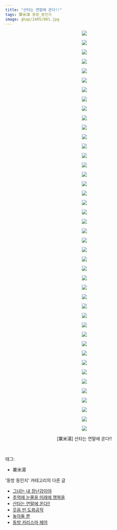 ```yaml
---
title: "산타는 연말에 온다!!"
tags: 粟米湯 동방_동인지
image: ghap/2405/001.jpg
---
```

<div class="article">
<p style="text-align: center; clear: none; float: none;"><img src="{{ site.nasurl }}/ghap/2405/001.jpg"/></p>
<p style="text-align: center; clear: none; float: none;"><img src="{{ site.nasurl }}/ghap/2405/002.jpg"/></p>
<p style="text-align: center; clear: none; float: none;"><img src="{{ site.nasurl }}/ghap/2405/003.jpg"/></p>
<p style="text-align: center; clear: none; float: none;"><img src="{{ site.nasurl }}/ghap/2405/004.jpg"/></p>
<p style="text-align: center; clear: none; float: none;"><img src="{{ site.nasurl }}/ghap/2405/005.jpg"/></p>
<p style="text-align: center; clear: none; float: none;"><img src="{{ site.nasurl }}/ghap/2405/006.jpg"/></p>
<p style="text-align: center; clear: none; float: none;"><img src="{{ site.nasurl }}/ghap/2405/007.jpg"/></p>
<p style="text-align: center; clear: none; float: none;"><img src="{{ site.nasurl }}/ghap/2405/008.jpg"/></p>
<p style="text-align: center; clear: none; float: none;"><img src="{{ site.nasurl }}/ghap/2405/009.jpg"/></p>
<p style="text-align: center; clear: none; float: none;"><img src="{{ site.nasurl }}/ghap/2405/010.jpg"/></p>
<p style="text-align: center; clear: none; float: none;"><img src="{{ site.nasurl }}/ghap/2405/011.jpg"/></p>
<p style="text-align: center; clear: none; float: none;"><img src="{{ site.nasurl }}/ghap/2405/012.jpg"/></p>
<p style="text-align: center; clear: none; float: none;"><img src="{{ site.nasurl }}/ghap/2405/013.jpg"/></p>
<p style="text-align: center; clear: none; float: none;"><img src="{{ site.nasurl }}/ghap/2405/014.jpg"/></p>
<p style="text-align: center; clear: none; float: none;"><img src="{{ site.nasurl }}/ghap/2405/015.jpg"/></p>
<p style="text-align: center; clear: none; float: none;"><img src="{{ site.nasurl }}/ghap/2405/016.jpg"/></p>
<p style="text-align: center; clear: none; float: none;"><img src="{{ site.nasurl }}/ghap/2405/017.jpg"/></p>
<p style="text-align: center; clear: none; float: none;"><img src="{{ site.nasurl }}/ghap/2405/018.jpg"/></p>
<p style="text-align: center; clear: none; float: none;"><img src="{{ site.nasurl }}/ghap/2405/019.jpg"/></p>
<p style="text-align: center; clear: none; float: none;"><img src="{{ site.nasurl }}/ghap/2405/020.jpg"/></p>
<p style="text-align: center; clear: none; float: none;"><img src="{{ site.nasurl }}/ghap/2405/021.jpg"/></p>
<p style="text-align: center; clear: none; float: none;"><img src="{{ site.nasurl }}/ghap/2405/022.jpg"/></p>
<p style="text-align: center; clear: none; float: none;"><img src="{{ site.nasurl }}/ghap/2405/023.jpg"/></p>
<p style="text-align: center; clear: none; float: none;"><img src="{{ site.nasurl }}/ghap/2405/024.jpg"/></p>
<p style="text-align: center; clear: none; float: none;"><img src="{{ site.nasurl }}/ghap/2405/025.jpg"/></p>
<p style="text-align: center; clear: none; float: none;"><img src="{{ site.nasurl }}/ghap/2405/026.jpg"/></p>
<p style="text-align: center; clear: none; float: none;"><img src="{{ site.nasurl }}/ghap/2405/027.jpg"/></p>
<p style="text-align: center; clear: none; float: none;"><img src="{{ site.nasurl }}/ghap/2405/028.jpg"/></p>
<p style="text-align: center; clear: none; float: none;"><img src="{{ site.nasurl }}/ghap/2405/029.jpg"/></p>
<p style="text-align: center; clear: none; float: none;"><img src="{{ site.nasurl }}/ghap/2405/030.jpg"/></p>
<p style="text-align: center; clear: none; float: none;"><img src="{{ site.nasurl }}/ghap/2405/031.jpg"/></p>
<p style="text-align: center; clear: none; float: none;"><img src="{{ site.nasurl }}/ghap/2405/032.jpg"/></p>
<p style="text-align: center; clear: none; float: none;"><img src="{{ site.nasurl }}/ghap/2405/033.jpg"/></p>
<p style="text-align: center; clear: none; float: none;"><img src="{{ site.nasurl }}/ghap/2405/034.jpg"/></p>
<p style="text-align: center; clear: none; float: none;"><img src="{{ site.nasurl }}/ghap/2405/035.jpg"/></p>
<p style="text-align: center; clear: none; float: none;"><img src="{{ site.nasurl }}/ghap/2405/036.jpg"/></p>
<p style="text-align: center; clear: none; float: none;"><img src="{{ site.nasurl }}/ghap/2405/037.jpg"/></p>
<p style="text-align: center; clear: none; float: none;"><img src="{{ site.nasurl }}/ghap/2405/038.jpg"/></p>
<p style="text-align: center; clear: none; float: none;"><img src="{{ site.nasurl }}/ghap/2405/039.jpg"/></p>
<p style="text-align: center; clear: none; float: none;"><img src="{{ site.nasurl }}/ghap/2405/040.jpg"/></p>
<p style="text-align: center; clear: none; float: none;"><img src="{{ site.nasurl }}/ghap/2405/041.jpg"/></p>
<p style="text-align: center; clear: none; float: none;"><img src="{{ site.nasurl }}/ghap/2405/042.jpg"/></p>
<p style="text-align: center; clear: none; float: none;"><img src="{{ site.nasurl }}/ghap/2405/043.jpg"/></p>
<p style="text-align: center; clear: none; float: none;">[粟米湯] 산타는 연말에 온다!!</p>
<p><br/></p>
</div><div class="tagTrail">
<p>태그: </p>
<ul>
<li>粟米湯</li>
</ul>
</div><div class="another">
<p>'동방 동인지' 카테고리의 다른 글</p>
<ul>
<li><a href="/2016-09-30-ghap_2407">그녀는 내 장난감이야</a></li>
<li><a href="/2016-09-30-ghap_2406">추억에 눈물을 미래에 행복을</a></li>
<li><a href="/2016-09-30-ghap_2405">산타는 연말에 온다!!</a></li>
<li><a href="/2016-09-30-ghap_2403">웃음 띤 도화공작</a></li>
<li><a href="/2016-09-30-ghap_2402">놓아둘 뿐</a></li>
<li><a href="/2016-09-30-ghap_2401">동방 카리스마 헤어</a></li>
</ul>
</div><div class="cb_module cb_fluid">
<div class="cb_wrt cb_profile">
</div><!-- commentList close -->
</div>